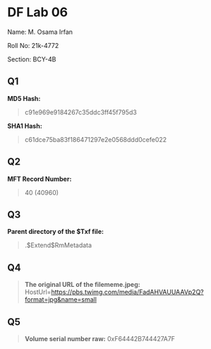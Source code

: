 # DF Lab 06
Name: M. Osama Irfan

Roll No: 21k-4772

Section: BCY-4B
## Q1
**MD5 Hash:**
> c91e969e9184267c35ddc3ff45f795d3

**SHA1 Hash:**
> c61dce75ba83f186471297e2e0568ddd0cefe022

## Q2
**MFT Record Number:** 
> 40 (40960)

## Q3
**Parent directory of the $Txf file:**
> .\$Extend\$RmMetadata

## Q4
> **The original URL of the filememe.jpeg:**
> HostUrl=https://pbs.twimg.com/media/FadAHVAUUAAVp2Q?format=jpg&name=small

## Q5
>**Volume serial number raw:**
> 0xF64442B744427A7F 
